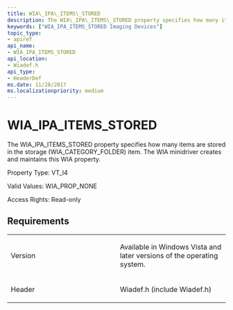 ```yaml
---
title: WIA\_IPA\_ITEMS\_STORED
description: The WIA\_IPA\_ITEMS\_STORED property specifies how many items are stored in the storage (WIA\_CATEGORY\_FOLDER) item. The WIA minidriver creates and maintains this WIA property.
keywords: ["WIA_IPA_ITEMS_STORED Imaging Devices"]
topic_type:
- apiref
api_name:
- WIA_IPA_ITEMS_STORED
api_location:
- Wiadef.h
api_type:
- HeaderDef
ms.date: 11/28/2017
ms.localizationpriority: medium
---
```


# WIA\_IPA\_ITEMS\_STORED


The WIA\_IPA\_ITEMS\_STORED property specifies how many items are stored in the storage (WIA\_CATEGORY\_FOLDER) item. The WIA minidriver creates and maintains this WIA property.

Property Type: VT\_I4

Valid Values: WIA\_PROP\_NONE

Access Rights: Read-only

Requirements
------------

<table>
<colgroup>
<col width="50%" />
<col width="50%" />
</colgroup>
<tbody>
<tr class="odd">
<td><p>Version</p></td>
<td><p>Available in Windows Vista and later versions of the operating system.</p></td>
</tr>
<tr class="even">
<td><p>Header</p></td>
<td>Wiadef.h (include Wiadef.h)</td>
</tr>
</tbody>
</table>

 

 





